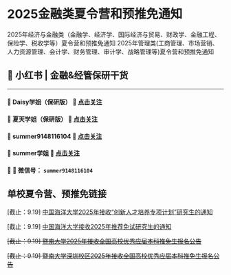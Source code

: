 # 2025金融类夏令营和预推免通知
2025年经济与金融类（金融学、经济学、国际经济与贸易、财政学、金融工程、保险学、税收学等）夏令营和预推免通知
2025年管理类(工商管理、市场营销、人力资源管理、会计学、财务管理、审计学、战略管理等)夏令营和预推免通知

## 📌 小红书 | 金融&经管保研干货

---

#### 🔹 **Daisy学姐（保研版）**  🔗 [**点击关注**](https://www.xiaohongshu.com/user/profile/61874059000000001000a91e?xsec_token=ABDypfG5iQagk934DX9OALkfmXZ41Y_HLv4D15TIdJ7dc%3D&xsec_source=pc_search)  

#### 🔹 **夏天学姐（保研版）**  🔗 [**点击关注**](https://www.xiaohongshu.com/user/profile/668d01b0000000000d025074?xsec_token=AB8mUHkP9ypt00xuGyhyDMxTswq9gllVcgBTS18v4_wtk%3D&xsec_source=pc_search)  

#### 🔹 **summer9148116104**  🔗 [**点击关注**](https://www.xiaohongshu.com/user/profile/655e485a00000000080026c3?xsec_token=AB3ElN_OjoZsRAjh6MQEpwqNOmpqRk7fiDPTjGiXmc-_0%3D&xsec_source=pc_search)  

#### 🔹 **summer学姐**  🔗 [**点击关注**](https://www.xiaohongshu.com/user/profile/656371ce000000000802c87e?xsec_token=AB4LZkCVGHRHZ9YjVciMXkJD4yWkguVbgYhTbTOlguh_s%3D&xsec_source=pc_search)  

#### 📌 💬 **微信号：** `summer9148116104`


## 单校夏令营、预推免链接

[截止：9.19] [中国海洋大学2025年接收“创新人才培养专项计划”研究生的通知](https://yz.ouc.edu.cn/2024/0827/c5926a482047/page.htm)

[截止：9.19] [中国海洋大学接收2025年推荐免试研究生的通知](https://yz.ouc.edu.cn/2024/0827/c5926a482049/page.htm)

~~[截止：9.19] [暨南大学2025年接收全国高校优秀应届本科推免生报名公告](https://yz.jnu.edu.cn/2024/0810/c33059a819263/page.htm)~~

~~[截止：9.19] [暨南大学深圳校区2025年接收全国高校优秀应届本科推免生报名公告](https://sz.jnu.edu.cn/2024/0828/c10943a819711/page.htm)~~
